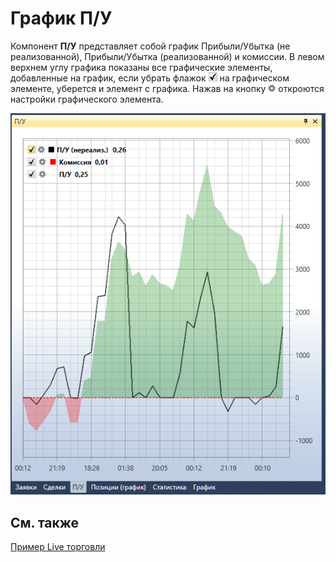 # График П\/У

Компонент **П\/У** представляет собой график Прибыли\/Убытка (не реализованной), Прибыли\/Убытка (реализованной) и комиссии. В левом верхнем углу графика показаны все графические элементы, добавленные на график, если убрать флажок ![Designer Schedule 00](../../../../images/designer_schedule_00.png) на графическом элементе, уберется и элемент с графика. Нажав на кнопку ![Designer Schedule 01](../../../../images/designer_schedule_01.png) откроются настройки графического элемента. 

![Designer Schedule PU 00](../../../../images/designer_schedule_pu_00.png)

## См. также

[Пример Live торговли](../../live_execution/live_execution_sample.md)

